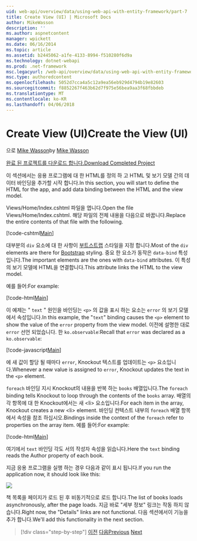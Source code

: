 ```yaml
---
uid: web-api/overview/data/using-web-api-with-entity-framework/part-7
title: Create View (UI) | Microsoft Docs
author: MikeWasson
description: ''
ms.author: aspnetcontent
manager: wpickett
ms.date: 06/16/2014
ms.topic: article
ms.assetid: b2445062-a1fe-4133-8994-f510280f6d9a
ms.technology: dotnet-webapi
ms.prod: .net-framework
msc.legacyurl: /web-api/overview/data/using-web-api-with-entity-framework/part-7
msc.type: authoredcontent
ms.openlocfilehash: 5052d7cca4a5c12a9ea56eb929d4794b19e82603
ms.sourcegitcommit: f8852267f463b62d7f975e56bea9aa3f68fbbdeb
ms.translationtype: MT
ms.contentlocale: ko-KR
ms.lasthandoff: 04/06/2018
---
```

<a name="create-the-view-ui"></a><span data-ttu-id="2dd75-102">Create View (UI)</span><span class="sxs-lookup"><span data-stu-id="2dd75-102">Create the View (UI)</span></span>
====================
<span data-ttu-id="2dd75-103">으로 [Mike Wasson](https://github.com/MikeWasson)</span><span class="sxs-lookup"><span data-stu-id="2dd75-103">by [Mike Wasson](https://github.com/MikeWasson)</span></span>

[<span data-ttu-id="2dd75-104">완료 된 프로젝트를 다운로드 합니다.</span><span class="sxs-lookup"><span data-stu-id="2dd75-104">Download Completed Project</span></span>](https://github.com/MikeWasson/BookService)

<span data-ttu-id="2dd75-105">이 섹션에서는 응용 프로그램에 대 한 HTML를 정의 하 고 HTML 및 보기 모델 간의 데이터 바인딩을 추가할 시작 합니다.</span><span class="sxs-lookup"><span data-stu-id="2dd75-105">In this section, you will start to define the HTML for the app, and add data binding between the HTML and the view model.</span></span>

<span data-ttu-id="2dd75-106">Views/Home/Index.cshtml 파일을 엽니다.</span><span class="sxs-lookup"><span data-stu-id="2dd75-106">Open the file Views/Home/Index.cshtml.</span></span> <span data-ttu-id="2dd75-107">해당 파일의 전체 내용을 다음으로 바꿉니다.</span><span class="sxs-lookup"><span data-stu-id="2dd75-107">Replace the entire contents of that file with the following.</span></span>

[!code-cshtml[Main](part-7/samples/sample1.cshtml)]

<span data-ttu-id="2dd75-108">대부분의 `div` 요소에 대 한 사항이 [부트스트랩](http://getbootstrap.com/) 스타일을 지정 합니다.</span><span class="sxs-lookup"><span data-stu-id="2dd75-108">Most of the `div` elements are there for [Bootstrap](http://getbootstrap.com/) styling.</span></span> <span data-ttu-id="2dd75-109">중요 한 요소가 동작은 `data-bind` 특성입니다.</span><span class="sxs-lookup"><span data-stu-id="2dd75-109">The important elements are the ones with `data-bind` attributes.</span></span> <span data-ttu-id="2dd75-110">이 특성의 보기 모델에 HTML을 연결합니다.</span><span class="sxs-lookup"><span data-stu-id="2dd75-110">This attribute links the HTML to the view model.</span></span>

<span data-ttu-id="2dd75-111">예를 들어:</span><span class="sxs-lookup"><span data-stu-id="2dd75-111">For example:</span></span>

[!code-html[Main](part-7/samples/sample2.html)]

<span data-ttu-id="2dd75-112">이 예제는 &quot; `text` &quot; 원인을 바인딩는 `<p>` 의 값을 표시 하는 요소는 `error` 의 보기 모델에서 속성입니다.</span><span class="sxs-lookup"><span data-stu-id="2dd75-112">In this example, the &quot;`text`&quot; binding causes the `<p>` element to show the value of the `error` property from the view model.</span></span> <span data-ttu-id="2dd75-113">이전에 설명한 대로 `error` 선언 되었습니다. 한 `ko.observable`:</span><span class="sxs-lookup"><span data-stu-id="2dd75-113">Recall that `error` was declared as a `ko.observable`:</span></span>

[!code-javascript[Main](part-7/samples/sample3.js)]

<span data-ttu-id="2dd75-114">에 새 값이 할당 될 때마다 `error`, Knockout 텍스트를 업데이트는 `<p>` 요소입니다.</span><span class="sxs-lookup"><span data-stu-id="2dd75-114">Whenever a new value is assigned to `error`, Knockout updates the text in the `<p>` element.</span></span>

<span data-ttu-id="2dd75-115">`foreach` 바인딩 지시 Knockout의 내용을 반복 하는 `books` 배열입니다.</span><span class="sxs-lookup"><span data-stu-id="2dd75-115">The `foreach` binding tells Knockout to loop through the contents of the `books` array.</span></span> <span data-ttu-id="2dd75-116">배열의 각 항목에 대 한 Knockout에서는 새 &lt;li&gt; 요소입니다.</span><span class="sxs-lookup"><span data-stu-id="2dd75-116">For each item in the array, Knockout creates a new &lt;li&gt; element.</span></span> <span data-ttu-id="2dd75-117">바인딩 컨텍스트 내부의 `foreach` 배열 항목에서 속성을 참조 하십시오.</span><span class="sxs-lookup"><span data-stu-id="2dd75-117">Bindings inside the context of the `foreach` refer to properties on the array item.</span></span> <span data-ttu-id="2dd75-118">예를 들어:</span><span class="sxs-lookup"><span data-stu-id="2dd75-118">For example:</span></span>

[!code-html[Main](part-7/samples/sample4.html)]

<span data-ttu-id="2dd75-119">여기에서 `text` 바인딩 각도 서의 작성자 속성을 읽습니다.</span><span class="sxs-lookup"><span data-stu-id="2dd75-119">Here the `text` binding reads the Author property of each book.</span></span>

<span data-ttu-id="2dd75-120">지금 응용 프로그램을 실행 하는 경우 다음과 같이 표시 됩니다.</span><span class="sxs-lookup"><span data-stu-id="2dd75-120">If you run the application now, it should look like this:</span></span>

![](part-7/_static/image1.png)

<span data-ttu-id="2dd75-121">책 목록을 페이지가 로드 된 후 비동기적으로 로드 합니다.</span><span class="sxs-lookup"><span data-stu-id="2dd75-121">The list of books loads asynchronously, after the page loads.</span></span> <span data-ttu-id="2dd75-122">지금 바로 &quot;세부 정보&quot; 링크는 작동 하지 않습니다.</span><span class="sxs-lookup"><span data-stu-id="2dd75-122">Right now, the &quot;Details&quot; links are not functional.</span></span> <span data-ttu-id="2dd75-123">다음 섹션에서이 기능을 추가 합니다.</span><span class="sxs-lookup"><span data-stu-id="2dd75-123">We'll add this functionality in the next section.</span></span>

> [!div class="step-by-step"]
> <span data-ttu-id="2dd75-124">[이전](part-6.md)
> [다음](part-8.md)</span><span class="sxs-lookup"><span data-stu-id="2dd75-124">[Previous](part-6.md)
[Next](part-8.md)</span></span>
